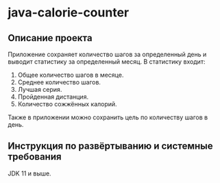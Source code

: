 # java-calorie-counter

## Описание проекта
Приложение сохраняет количество шагов за определенный день и выводит статистику за определенный месяц.
В статистику входит:
1. Общее количество шагов в месяце.
2. Среднее количество шагов.
3. Лучшая серия.
4. Пройденная дистанция.
5. Количество сожжённых калорий.

Также в приложении можно сохранить цель по количеству шагов в день.

## Инструкция по развёртыванию и системные требования
JDK 11 и выше.
